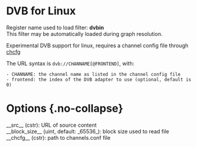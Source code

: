 <!-- automatically generated - do not edit, patch gpac/applications/gpac/gpac.c -->

# DVB for Linux  
  
Register name used to load filter: __dvbin__  
This filter may be automatically loaded during graph resolution.  
  
Experimental DVB support for linux, requires a channel config file through [chcfg](#chcfg)  
    
The URL syntax is `dvb://CHANNAME[@FRONTEND]`, with:  

    - CHANNAME: the channel name as listed in the channel config file  
    - frontend: the index of the DVB adapter to use (optional, default is 0)  

  

# Options  {.no-collapse}  
  
<div markdown class="option">  
<a id="src" data-level="basic">__src__</a> (cstr): URL of source content  
</div>  
<div markdown class="option">  
<a id="block_size">__block_size__</a> (uint, default: _65536_): block size used to read file  
</div>  
<div markdown class="option">  
<a id="chcfg" data-level="basic">__chcfg__</a> (cstr): path to channels.conf file  
</div>  
  
